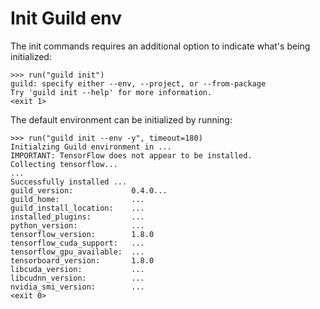 # Init Guild env

The init commands requires an additional option to indicate what's
being initialized:

    >>> run("guild init")
    guild: specify either --env, --project, or --from-package
    Try 'guild init --help' for more information.
    <exit 1>

The default environment can be initialized by running:

    >>> run("guild init --env -y", timeout=180)
    Initialzing Guild environment in ...
    IMPORTANT: TensorFlow does not appear to be installed.
    Collecting tensorflow...
    ...
    Successfully installed ...
    guild_version:             0.4.0...
    guild_home:                ...
    guild_install_location:    ...
    installed_plugins:         ...
    python_version:            ...
    tensorflow_version:        1.8.0
    tensorflow_cuda_support:   ...
    tensorflow_gpu_available:  ...
    tensorboard_version:       1.8.0
    libcuda_version:           ...
    libcudnn_version:          ...
    nvidia_smi_version:        ...
    <exit 0>
